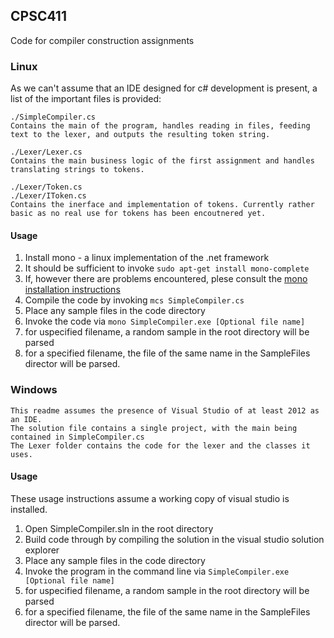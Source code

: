 ## CPSC411
Code for compiler construction assignments

### Linux
As we can't assume that an IDE designed for c# development is present, a list of the important files is provided:

```
./SimpleCompiler.cs
Contains the main of the program, handles reading in files, feeding text to the lexer, and outputs the resulting token string.

./Lexer/Lexer.cs
Contains the main business logic of the first assignment and handles translating strings to tokens.

./Lexer/Token.cs
./Lexer/IToken.cs
Contains the inerface and implementation of tokens. Currently rather basic as no real use for tokens has been encoutnered yet.
```

#### Usage

1. Install mono - a linux implementation of the .net framework
  1. It should be sufficient to invoke `sudo apt-get install mono-complete`
  2. If, however there are problems encountered, plese consult the [mono installation instructions](http://www.mono-project.com/docs/getting-started/install/linux/)
2. Compile the code by invoking `mcs SimpleCompiler.cs`
3. Place any sample files in the code directory
4. Invoke the code via `mono SimpleCompiler.exe [Optional file name]`
  1. for uspecified filename, a random sample in the root directory will be parsed
  2. for a specified filename, the file of the same name in the SampleFiles director will be parsed.

### Windows

```
This readme assumes the presence of Visual Studio of at least 2012 as an IDE.
The solution file contains a single project, with the main being contained in SimpleCompiler.cs
The Lexer folder contains the code for the lexer and the classes it uses.
```

#### Usage
These usage instructions assume a working copy of visual studio is installed.

1. Open SimpleCompiler.sln in the root directory
2. Build code through by compiling the solution in the visual studio solution explorer
3. Place any sample files in the code directory
4. Invoke the program in the command line via `SimpleCompiler.exe [Optional file name]`
  1. for uspecified filename, a random sample in the root directory will be parsed
  2. for a specified filename, the file of the same name in the SampleFiles director will be parsed.
